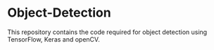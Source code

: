 # Object-Detection

This repository contains the code required for object detection using TensorFlow, Keras and openCV.
